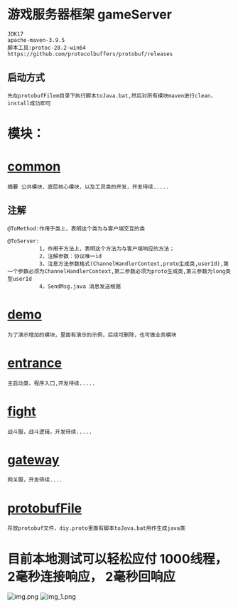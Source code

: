 # 游戏服务器框架 gameServer
    JDK17
    apache-maven-3.9.5
    脚本工具:protoc-28.2-win64  https://github.com/protocolbuffers/protobuf/releases

## 启动方式 
    先在protobufFilem目录下执行脚本toJava.bat,然后对所有模块maven进行clean，install成功即可

# 模块：
# [common](common)
    摘要 公共模块，底层核心模块，以及工具类的开发，开发待续.....
## 注解 
    @ToMethod:作用于类上，表明这个类为与客户端交互的类
    
    @ToServer:
              1，作用于方法上，表明这个方法为与客户端响应的方法；
              2，注解参数：协议唯一id
              3，注意方法参数格式(ChannelHandlerContext,proto生成类,userId),第一个参数必须为ChannelHandlerContext,第二参数必须为proto生成类,第三参数为long类型userId
              4，SendMsg.java 消息发送根据

# [demo](demo)
    为了演示增加的模块，里面有演示的示例，后续可删除，也可做业务模块

# [entrance](entrance)
    主启动类，程序入口,开发待续.....

# [fight](fight)
    战斗服，战斗逻辑，开发待续.....

# [gateway](gateway)
    网关服，开发待续....

# [protobufFile](protobufFile)
    存放protobuf文件，diy.proto里面有脚本toJava.bat用作生成java类

# 目前本地测试可以轻松应付 1000线程， 2毫秒连接响应， 2毫秒回响应
![img.png](img.png)
![img_1.png](img_1.png)
